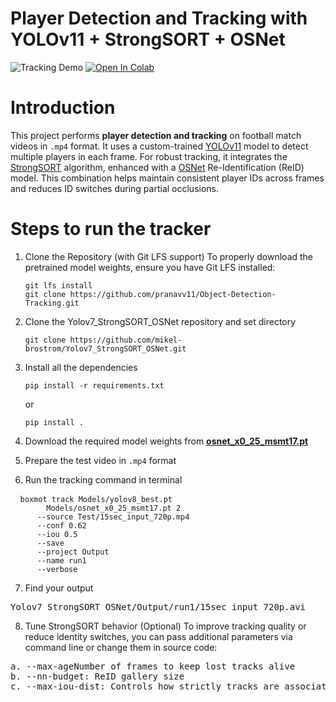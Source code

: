 # Player Detection and Tracking with YOLOv11 + StrongSORT + OSNet

![Tracking Demo](Test/embedd.gif)
[![Open In Colab](https://colab.research.google.com/assets/colab-badge.svg)](https://colab.research.google.com/github/pranavv11/Object-Detection-Tracking/blob/main/Object-Detection-Tracking/Tracker.ipynb)

# Introduction
This project performs **player detection and tracking** on football match videos in `.mp4` format.
It uses a custom-trained [YOLOv11](https://github.com/ultralytics/ultralytics) model to detect multiple players in each frame. For robust tracking, it integrates the [StrongSORT](https://github.com/mikel-brostrom/boxmot) algorithm, enhanced with a [OSNet](https://github.com/KaiyangZhou/deep-person-reid) Re-Identification (ReID) model. This combination helps maintain consistent player IDs across frames and reduces ID switches during partial occlusions.

# Steps to run the tracker
1. Clone the Repository (with Git LFS support)
   To properly download the pretrained model weights, ensure you have Git LFS installed:
   <pre><code>git lfs install
   git clone https://github.com/pranavv11/Object-Detection-Tracking.git
   </code></pre>
2. Clone the Yolov7_StrongSORT_OSNet repository and set directory
   <pre><code>git clone https://github.com/mikel-brostrom/Yolov7_StrongSORT_OSNet.git
   </code></pre>
3. Install all the dependencies
   <pre><code>pip install -r requirements.txt</code></pre>
   or
    <pre><code>pip install .</code></pre>
4. Download the required model weights from **[osnet_x0_25_msmt17.pt](https://github.com/KaiyangZhou/deep-person-reid)**
   
5. Prepare the test video in `.mp4` format
   
6. Run the tracking command in terminal
<pre> <code> boxmot track Models/yolov8_best.pt
        Models/osnet_x0_25_msmt17.pt 2 
      --source Test/15sec_input_720p.mp4
      --conf 0.62 
      --iou 0.5 
      --save 
      --project Output 
      --name run1
      --verbose 
</code></pre>
7. Find your output
 <pre>Yolov7_StrongSORT_OSNet/Output/run1/15sec_input_720p.avi</pre>
8. Tune StrongSORT behavior (Optional)
To improve tracking quality or reduce identity switches, you can pass additional parameters via command line or change them in source code:
<pre>
a. --max-ageNumber of frames to keep lost tracks alive
b. --nn-budget: ReID gallery size
c. --max-iou-dist: Controls how strictly tracks are associated
</pre>

